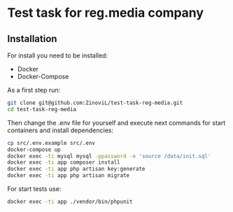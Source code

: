 # Test task for reg.media company
## Installation

For install you need to be installed:
- Docker
- Docker-Compose

As a first step run:
```sh
git clone git@github.com:ZinoviL/test-task-reg-media.git
cd test-task-reg-media
```

Then change the .env file for yourself and execute next commands for start containers and install dependencies:
```sh
cp src/.env.example src/.env
docker-compose up
docker exec -ti mysql mysql -ppassword -e 'source /data/init.sql'
docker exec -ti app composer install
docker exec -ti app php artisan key:generate
docker exec -ti app php artisan migrate
```

For start tests use:
```sh
docker exec -ti app ./vendor/bin/phpunit
```
